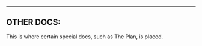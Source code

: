 -----------
OTHER DOCS:
-----------

This is where certain special docs, such as The Plan, is placed.
